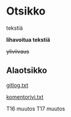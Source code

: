 
# Otsikko

tekstiä

**lihavoitua tekstiä**

~~yliviivaus~~

## Alaotsikko


[gitlog.txt](https://github.com/asvorg/ot-harjoitustyo/blob/master/laskarit/viikko1/gitlog.txt)

[komentorivi.txt](https://github.com/asvorg/ot-harjoitustyo/blob/master/laskarit/viikko1/komentorivi.txt)

T16 muutos
T17 muutos
